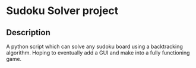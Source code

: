 # Sudoku Solver project

## Description
A python script which can solve any sudoku board using a backtracking algorithm. Hoping to eventually add a GUI and make into a fully functioning game.

